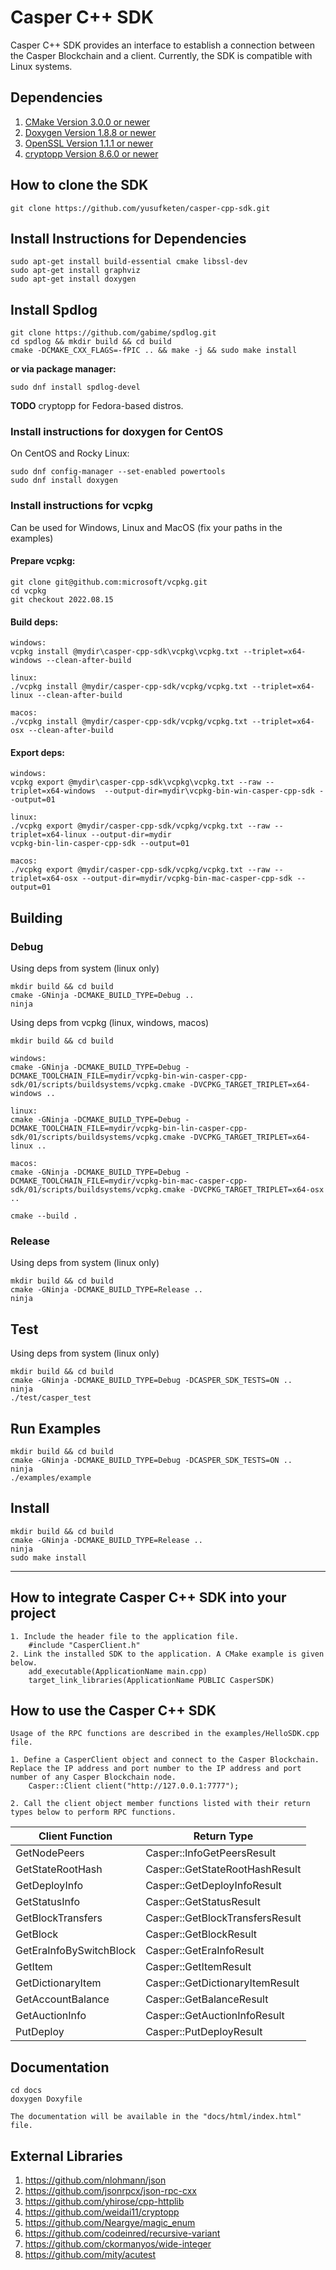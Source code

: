 # Casper C++ SDK
Casper C++ SDK provides an interface to establish a connection between the Casper Blockchain and a client. Currently, the SDK is compatible with Linux systems.

## Dependencies
1. [CMake Version 3.0.0 or newer](https://cmake.org)
2. [Doxygen Version 1.8.8 or newer](https://www.doxygen.nl)
3. [OpenSSL Version 1.1.1 or newer](https://www.openssl.org)
4. [cryptopp Version 8.6.0 or newer](https://www.cryptopp.com/)

## How to clone the SDK

    git clone https://github.com/yusufketen/casper-cpp-sdk.git

## Install Instructions for Dependencies

    sudo apt-get install build-essential cmake libssl-dev
    sudo apt-get install graphviz
    sudo apt-get install doxygen
## Install Spdlog

```
git clone https://github.com/gabime/spdlog.git
cd spdlog && mkdir build && cd build
cmake -DCMAKE_CXX_FLAGS=-fPIC .. && make -j && sudo make install
```

**or via package manager:** <br/>

```
sudo dnf install spdlog-devel
```
**TODO** cryptopp for Fedora-based distros.

### Install instructions for doxygen for CentOS
On CentOS and Rocky Linux:

    sudo dnf config-manager --set-enabled powertools
    sudo dnf install doxygen

### Install instructions for vcpkg
Can be used for Windows, Linux and MacOS (fix your paths in the examples)  

#### Prepare vcpkg:
    git clone git@github.com:microsoft/vcpkg.git
    cd vcpkg
    git checkout 2022.08.15

#### Build deps:
    windows:
    vcpkg install @mydir\casper-cpp-sdk\vcpkg\vcpkg.txt --triplet=x64-windows --clean-after-build

    linux:
    ./vcpkg install @mydir/casper-cpp-sdk/vcpkg/vcpkg.txt --triplet=x64-linux --clean-after-build

    macos:
    ./vcpkg install @mydir/casper-cpp-sdk/vcpkg/vcpkg.txt --triplet=x64-osx --clean-after-build

#### Export deps:
    windows:  
    vcpkg export @mydir\casper-cpp-sdk\vcpkg\vcpkg.txt --raw --triplet=x64-windows  --output-dir=mydir\vcpkg-bin-win-casper-cpp-sdk --output=01  

    linux:  
    ./vcpkg export @mydir/casper-cpp-sdk/vcpkg/vcpkg.txt --raw --triplet=x64-linux --output-dir=mydir  
    vcpkg-bin-lin-casper-cpp-sdk --output=01

    macos:
    ./vcpkg export @mydir/casper-cpp-sdk/vcpkg/vcpkg.txt --raw --triplet=x64-osx --output-dir=mydir/vcpkg-bin-mac-casper-cpp-sdk --output=01

## Building

### Debug
Using deps from system (linux only)

    mkdir build && cd build
    cmake -GNinja -DCMAKE_BUILD_TYPE=Debug ..
    ninja

Using deps from vcpkg (linux, windows, macos)

    mkdir build && cd build
    
    windows:
    cmake -GNinja -DCMAKE_BUILD_TYPE=Debug -DCMAKE_TOOLCHAIN_FILE=mydir/vcpkg-bin-win-casper-cpp-sdk/01/scripts/buildsystems/vcpkg.cmake -DVCPKG_TARGET_TRIPLET=x64-windows ..
    
    linux:
    cmake -GNinja -DCMAKE_BUILD_TYPE=Debug -DCMAKE_TOOLCHAIN_FILE=mydir/vcpkg-bin-lin-casper-cpp-sdk/01/scripts/buildsystems/vcpkg.cmake -DVCPKG_TARGET_TRIPLET=x64-linux ..

    macos:
    cmake -GNinja -DCMAKE_BUILD_TYPE=Debug -DCMAKE_TOOLCHAIN_FILE=mydir/vcpkg-bin-mac-casper-cpp-sdk/01/scripts/buildsystems/vcpkg.cmake -DVCPKG_TARGET_TRIPLET=x64-osx ..

    cmake --build .

### Release
Using deps from system (linux only)

    mkdir build && cd build
    cmake -GNinja -DCMAKE_BUILD_TYPE=Release ..
    ninja

## Test
Using deps from system (linux only)

    mkdir build && cd build
    cmake -GNinja -DCMAKE_BUILD_TYPE=Debug -DCASPER_SDK_TESTS=ON ..
    ninja
    ./test/casper_test

## Run Examples
    mkdir build && cd build
    cmake -GNinja -DCMAKE_BUILD_TYPE=Debug -DCASPER_SDK_TESTS=ON ..
    ninja
    ./examples/example

## Install
    mkdir build && cd build
    cmake -GNinja -DCMAKE_BUILD_TYPE=Release ..
    ninja
    sudo make install

---
## How to integrate Casper C++ SDK into your project
    1. Include the header file to the application file.
        #include "CasperClient.h"
    2. Link the installed SDK to the application. A CMake example is given below.
        add_executable(ApplicationName main.cpp)
        target_link_libraries(ApplicationName PUBLIC CasperSDK)

## How to use the Casper C++ SDK
    Usage of the RPC functions are described in the examples/HelloSDK.cpp file.

    1. Define a CasperClient object and connect to the Casper Blockchain. Replace the IP address and port number to the IP address and port number of any Casper Blockchain node.
        Casper::Client client("http://127.0.0.1:7777");

    2. Call the client object member functions listed with their return types below to perform RPC functions.

| **Client Function**     	| **Return Type**                 	|
|-------------------------	|---------------------------------	|
| GetNodePeers            	| Casper::InfoGetPeersResult      	|
| GetStateRootHash        	| Casper::GetStateRootHashResult  	|
| GetDeployInfo           	| Casper::GetDeployInfoResult     	|
| GetStatusInfo           	| Casper::GetStatusResult         	|
| GetBlockTransfers       	| Casper::GetBlockTransfersResult 	|
| GetBlock                	| Casper::GetBlockResult          	|
| GetEraInfoBySwitchBlock 	| Casper::GetEraInfoResult        	|
| GetItem                 	| Casper::GetItemResult           	|
| GetDictionaryItem       	| Casper::GetDictionaryItemResult 	|
| GetAccountBalance       	| Casper::GetBalanceResult        	|
| GetAuctionInfo          	| Casper::GetAuctionInfoResult    	|
| PutDeploy               	| Casper::PutDeployResult        	|

## Documentation
    cd docs
    doxygen Doxyfile
    
    The documentation will be available in the "docs/html/index.html" file.

## External Libraries
1. https://github.com/nlohmann/json
2. https://github.com/jsonrpcx/json-rpc-cxx
3. https://github.com/yhirose/cpp-httplib
4. https://github.com/weidai11/cryptopp
5. https://github.com/Neargye/magic_enum
6. https://github.com/codeinred/recursive-variant
7. https://github.com/ckormanyos/wide-integer
8. https://github.com/mity/acutest
